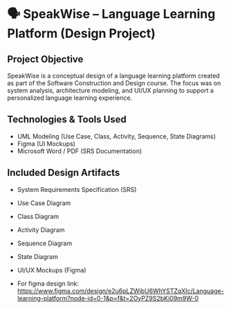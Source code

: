 # 🗣️ SpeakWise – Language Learning Platform (Design Project)

##  Project Objective
SpeakWise is a conceptual design of a language learning platform created as part of the Software Construction and Design course. The focus was on system analysis, architecture modeling, and UI/UX planning to support a personalized language learning experience.

##  Technologies & Tools Used
- UML Modeling (Use Case, Class, Activity, Sequence, State Diagrams)
- Figma (UI Mockups)
- Microsoft Word / PDF (SRS Documentation)

##  Included Design Artifacts
- System Requirements Specification (SRS)
- Use Case Diagram
- Class Diagram
- Activity Diagram
- Sequence Diagram
- State Diagram
- UI/UX Mockups (Figma)

- For figma design link: https://www.figma.com/design/e2u6pLZWjbU6WhYSTZqXIc/Language-learning-platform?node-id=0-1&p=f&t=2OyPZ9S2bKi09m9W-0

